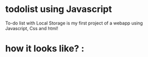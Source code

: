 # todolist using Javascript
To-do list with Local Storage is my
first project of a webapp using Javascript, Css and html!

# how it looks like? :

